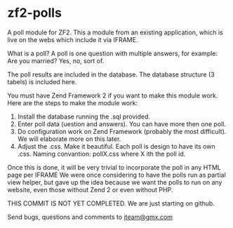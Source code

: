 zf2-polls
=========

A poll module for ZF2. This a module from an existing application, which is live on the webs which include it via IFRAME.

What is a poll? A poll is one question with multiple answers, for example: Are you married? Yes, no, sort of.

The poll results are included in the database. The database structure (3 tabels) is included here.

You must have Zend Framework 2 if you want to make this module work.
Here are the steps to make the module work:
1. Install the database running the .sql provided.
2. Enter poll data (uestion and answers). You can have more then one poll.
3. Do configuration work on Zend Framework (probably the most difficult). We will elaborate more on this later.
4. Adjust the .css. Make it beautiful. Each poll is design to have its own .css. Naming convantion: pollX.css where X ith the poll id.

Once this is done, it will be very trivial to incorporate the poll in any HTML page per IFRAME 
We were once considering to have the polls run as partial view helper, but gave up the idea because we want the polls to run on any website, even those without Zend 2 or even without PHP.


THIS COMMIT IS NOT YET COMPLETED. We are just starting on github.


Send bugs, questions and comments to iteam@gmx.com
